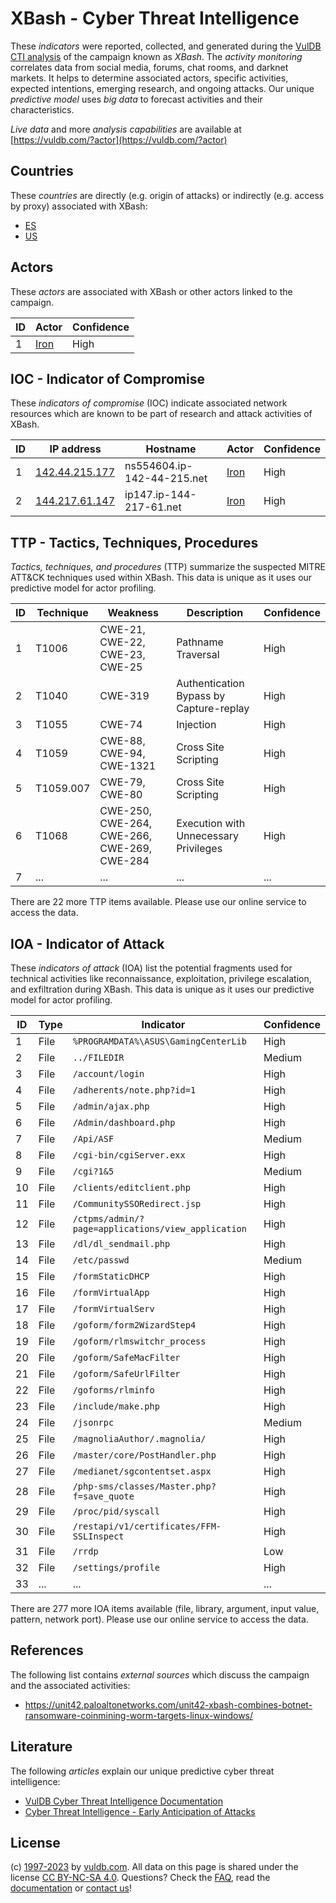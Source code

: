 # XBash - Cyber Threat Intelligence

These _indicators_ were reported, collected, and generated during the [VulDB CTI analysis](https://vuldb.com/?kb.cti) of the campaign known as _XBash_. The _activity monitoring_ correlates data from social media, forums, chat rooms, and darknet markets. It helps to determine associated actors, specific activities, expected intentions, emerging research, and ongoing attacks. Our unique _predictive model_ uses _big data_ to forecast activities and their characteristics.

_Live data_ and more _analysis capabilities_ are available at [https://vuldb.com/?actor](https://vuldb.com/?actor)

## Countries

These _countries_ are directly (e.g. origin of attacks) or indirectly (e.g. access by proxy) associated with XBash:

* [ES](https://vuldb.com/?country.es)
* [US](https://vuldb.com/?country.us)

## Actors

These _actors_ are associated with XBash or other actors linked to the campaign.

ID | Actor | Confidence
-- | ----- | ----------
1 | [Iron](https://vuldb.com/?actor.iron) | High

## IOC - Indicator of Compromise

These _indicators of compromise_ (IOC) indicate associated network resources which are known to be part of research and attack activities of XBash.

ID | IP address | Hostname | Actor | Confidence
-- | ---------- | -------- | ----- | ----------
1 | [142.44.215.177](https://vuldb.com/?ip.142.44.215.177) | ns554604.ip-142-44-215.net | [Iron](https://vuldb.com/?actor.iron) | High
2 | [144.217.61.147](https://vuldb.com/?ip.144.217.61.147) | ip147.ip-144-217-61.net | [Iron](https://vuldb.com/?actor.iron) | High

## TTP - Tactics, Techniques, Procedures

_Tactics, techniques, and procedures_ (TTP) summarize the suspected MITRE ATT&CK techniques used within XBash. This data is unique as it uses our predictive model for actor profiling.

ID | Technique | Weakness | Description | Confidence
-- | --------- | -------- | ----------- | ----------
1 | T1006 | CWE-21, CWE-22, CWE-23, CWE-25 | Pathname Traversal | High
2 | T1040 | CWE-319 | Authentication Bypass by Capture-replay | High
3 | T1055 | CWE-74 | Injection | High
4 | T1059 | CWE-88, CWE-94, CWE-1321 | Cross Site Scripting | High
5 | T1059.007 | CWE-79, CWE-80 | Cross Site Scripting | High
6 | T1068 | CWE-250, CWE-264, CWE-266, CWE-269, CWE-284 | Execution with Unnecessary Privileges | High
7 | ... | ... | ... | ...

There are 22 more TTP items available. Please use our online service to access the data.

## IOA - Indicator of Attack

These _indicators of attack_ (IOA) list the potential fragments used for technical activities like reconnaissance, exploitation, privilege escalation, and exfiltration during XBash. This data is unique as it uses our predictive model for actor profiling.

ID | Type | Indicator | Confidence
-- | ---- | --------- | ----------
1 | File | `%PROGRAMDATA%\ASUS\GamingCenterLib` | High
2 | File | `../FILEDIR` | Medium
3 | File | `/account/login` | High
4 | File | `/adherents/note.php?id=1` | High
5 | File | `/admin/ajax.php` | High
6 | File | `/Admin/dashboard.php` | High
7 | File | `/Api/ASF` | Medium
8 | File | `/cgi-bin/cgiServer.exx` | High
9 | File | `/cgi?1&5` | Medium
10 | File | `/clients/editclient.php` | High
11 | File | `/CommunitySSORedirect.jsp` | High
12 | File | `/ctpms/admin/?page=applications/view_application` | High
13 | File | `/dl/dl_sendmail.php` | High
14 | File | `/etc/passwd` | Medium
15 | File | `/formStaticDHCP` | High
16 | File | `/formVirtualApp` | High
17 | File | `/formVirtualServ` | High
18 | File | `/goform/form2WizardStep4` | High
19 | File | `/goform/rlmswitchr_process` | High
20 | File | `/goform/SafeMacFilter` | High
21 | File | `/goform/SafeUrlFilter` | High
22 | File | `/goforms/rlminfo` | High
23 | File | `/include/make.php` | High
24 | File | `/jsonrpc` | Medium
25 | File | `/magnoliaAuthor/.magnolia/` | High
26 | File | `/master/core/PostHandler.php` | High
27 | File | `/medianet/sgcontentset.aspx` | High
28 | File | `/php-sms/classes/Master.php?f=save_quote` | High
29 | File | `/proc/pid/syscall` | High
30 | File | `/restapi/v1/certificates/FFM-SSLInspect` | High
31 | File | `/rrdp` | Low
32 | File | `/settings/profile` | High
33 | ... | ... | ...

There are 277 more IOA items available (file, library, argument, input value, pattern, network port). Please use our online service to access the data.

## References

The following list contains _external sources_ which discuss the campaign and the associated activities:

* https://unit42.paloaltonetworks.com/unit42-xbash-combines-botnet-ransomware-coinmining-worm-targets-linux-windows/

## Literature

The following _articles_ explain our unique predictive cyber threat intelligence:

* [VulDB Cyber Threat Intelligence Documentation](https://vuldb.com/?kb.cti)
* [Cyber Threat Intelligence - Early Anticipation of Attacks](https://www.scip.ch/en/?labs.20201022)

## License

(c) [1997-2023](https://vuldb.com/?kb.changelog) by [vuldb.com](https://vuldb.com/?kb.about). All data on this page is shared under the license [CC BY-NC-SA 4.0](https://creativecommons.org/licenses/by-nc-sa/4.0/). Questions? Check the [FAQ](https://vuldb.com/?kb.faq), read the [documentation](https://vuldb.com/?kb) or [contact us](https://vuldb.com/?contact)!
